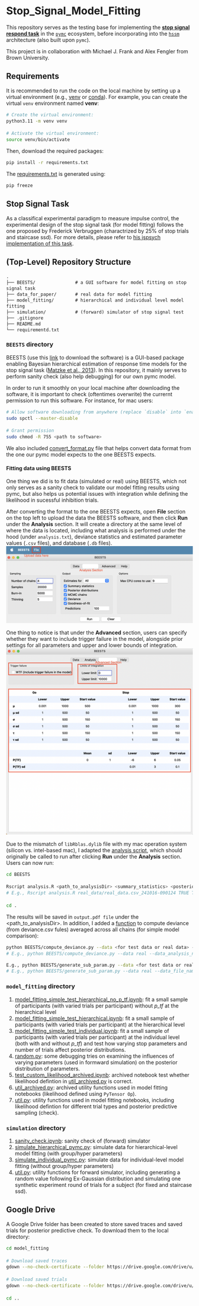 # Stop_Signal_Model_Fitting

This repository serves as the testing base for implementing the [**stop signal respond task**](https://cambridgecognition.com/stop-signal-task-sst/) in the [`pymc`](https://www.pymc.io/welcome.html) ecosystem, before incorporating into the [`hssm`](https://lnccbrown.github.io/HSSM/) architecture (also built upon `pymc`).

This project is in collaboration with Michael J. Frank and Alex Fengler from Brown University.

## Requirements
It is recommended to run the code on the local machine by setting up a virtual environment (e.g., [venv](https://docs.python.org/3/library/venv.html) or [conda](https://uoa-eresearch.github.io/eresearch-cookbook/recipe/2014/11/20/conda/)). For example, you can create the virtual `venv`
environment named **venv**:
```bash
# Create the virtual environment:
python3.11 -m venv venv

# Activate the virtual environment:
source venv/bin/activate
```

Then, download the required packages:
```bash
pip install -r requirements.txt
```

The [requirements.txt](requirements.txt) is generated using: 
```bash
pip freeze
```

## Stop Signal Task
As a classifical experimental paradigm to measure impulse control, the experimental design of the stop signal task (for model fitting) follows the one proposed by Frederick Verbruggen (charactrized by 25% of stop trials and staircase ssd). For more details, please refer to [his jspsych implementation of this task](https://github.com/fredvbrug/STOP-IT/tree/master/jsPsych_version). 

## (Top-Level) Repository Structure
    .
    ├── BEESTS/               # a GUI software for model fitting on stop signal task
    ├── data_for_paper/       # real data for model fitting
    ├── model_fitting/        # hierarchical and individual level model fitting
    ├── simulation/           # (forward) simulator of stop signal test
    ├── .gitignore
    ├── README.md
    └── requirementd.txt   

### `BEESTS` directory
BEESTS (use this [link](https://osf.io/482fv/) to download the software) is a GUI-based package enabling Bayesian hierarchical estimation of response time models for the stop signal task ([Matzke et al., 2013](https://doi.org/10.3389/fpsyg.2013.00918)). In this repository, it mainly serves to perform sanity check (also help debugging) for our own pymc model. 

In order to run it smoothly on your local machine after downloading the software, it is important to check (oftentimes overwrite) the currernt permission to run this software. For instance, for mac users:
```bash
# Allow software downloading from anywhere (replace `disable` into `enable` after if you do not want to always allow your computer to download anything)
sudo spctl --master-disable

# Grant permission
sudo chmod -R 755 <path to software>
```

We also included [convert_format.py](BEESTS/convert_format.py) file that helps convert data format from the one our pymc model expects to the one BEESTS expects. 

#### Fitting data using BEESTS
One thing we did is to fit data (simulated or real) using BEESTS, which not only serves as a sanity check to validate our model fitting results using pymc, but also helps us potential issues with integration while defining the likelihood in sucessful inhibition trials. 

After converting the format to the one BEESTS expects, open **File** section on the top left to upload the data the BEESTS software, and then click **Run** under the **Analysis** section. It will create a directory at the same level of where the data is located, including what analysis is performed under the hood (under `analysis.txt`), deviance statistics and estimated parameter values (`.csv` files), and database (`.db` files). 
<img src="BEESTS/screeshots/BEESTS_analysis.png">

One thing to notice is that under the **Advanced** section, users can specify whether they want to include trigger failure in the model, alongside prior settings for all parameters and upper and lower bounds of integration.
<img src="BEESTS/screeshots/BEESTS_advanced.png">

Due to the mismatch of `libRblas.dylib` file with my mac operation system (silicon vs. intel-based mac), I adapted the [analysis script](BEESTS/analysis.R), which should originally be called to run after clicking **Run** under the **Analysis** section. Users can now run:
```bash
cd BEESTS

Rscript analysis.R <path_to_analysisDir> <summary_statistics> <posterior_distributions> <mcmc_chains> <posterior_predictors>
# E.g., Rscript analysis.R real_data/real_data.csv_241016-090124 TRUE TRUE TRUE TRUE

cd .
```
The results will be saved in `output.pdf file` under the <path_to_analysisDir>. In addition, I added a [function](BEESTS/compute_deviance.py) to compute deviance (from deviance.csv fules) averaged across all chains (for simple model comparison):
```bash
python BEESTS/compute_deviance.py --data <for test data or real data> --data_analysis_name <Name of the directory storing data analysis (model fitting) results>
# E.g., python BEESTS/compute_deviance.py --data real --data_analysis_name real_data.csv_241017-220245
```

```bash
E.g., python BEESTS/generate_sub_param.py --data <for test data or real data> --data_file_name <Name of the data file name (used for model fitting)> --data_analysis_name <Name of the directory storing data analysis (model fitting) results> --with_trigger_failure <whether including trigger failure>
# E.g., python BEESTS/generate_sub_param.py --data real --data_file_name real_data.csv --data_analysis_name real_data.csv_241017-220245 --with_trigger_failure True
```

### `model_fitting` directory
1. [model_fitting_simple_test_hierarchical_no_p_tf.ipynb](model_fitting/model_fitting_simple_test_hierarchical_no_p_tf.ipynb): fit a small sample of participants (with varied trials per participant) without *p_tf* at the hierarchical level
2. [model_fitting_simple_test_hierarchical.ipynb](model_fitting/model_fitting_simple_test_hierarchical.ipynb): fit a small sample of participants (with varied trials per participant) at the hierarchical level
3. [model_fitting_simple_test_individual.ipynb](model_fitting/model_fitting_simple_test_individual.ipynb): fit a small sample of participants (with varied trials per participant) at the individual level (both with and without *p_tf*) and test how varying stop parameters and number of trials affect posterior distributions. 
4. [random.py](model_fitting/random.ipynb): some debugging tries on examining the influences of varying parameters (used in formward simulation) on the posterior distribution of parameters.
5. [test_custom_likelihood_archived.ipynb](model_fitting/test_custom_likelihood_archived.ipynb): archived notebook test whether likelihood defintion in [util_archived.py](model_fitting/util_archived.py) is correct. 
6. [util_archived.py](model_fitting/util_archived.py): archived utility functions used in model fitting notebooks (likelihood defined using `PyTensor Op`). 
7. [util.py](model_fitting/util.py): utility functions used in model fitting notebooks, including likelihood defintion for different trial types and posterior predictive sampling (check). 

### `simulation` directory
1. [sanity_check.ipynb](simulation/sanity_check.ipynb): sanity check of (forward) simulator
2. [simulate_hierarchical_pymc.py](simulation/simulate_hierarchical_pymc.py): simulate data for hierarchical-level model fitting (with group/hyper parameters)
3. [simulate_individual_pymc.py](simulation/simulate_individual_pymc.py): simulate data for individual-level model fitting (without group/hyper parameters)
4. [util.py](simulation/util.py): utility functions for forward simulator, including generating a random value following Ex-Gaussian distribution and simulating one synthetic experiment round of trials for a subject (for fixed and staircase ssd).

## Google Drive
A Google Drive folder has been created to store saved traces and saved trials for posterior predictive check. To download them to the local directory: 
```bash
cd model_fitting

# Download saved traces
gdown --no-check-certificate --folder https://drive.google.com/drive/u/0/folders/1Mgy8nQKrI3nMAhqskP0pfwt6dCyDWDoJ?ths=true

# Download saved trials
gdown --no-check-certificate --folder https://drive.google.com/drive/u/0/folders/1iHmZUOqJilN5Xudgk6qY-NVhwykKvk3w?ths=true

cd ..
```
